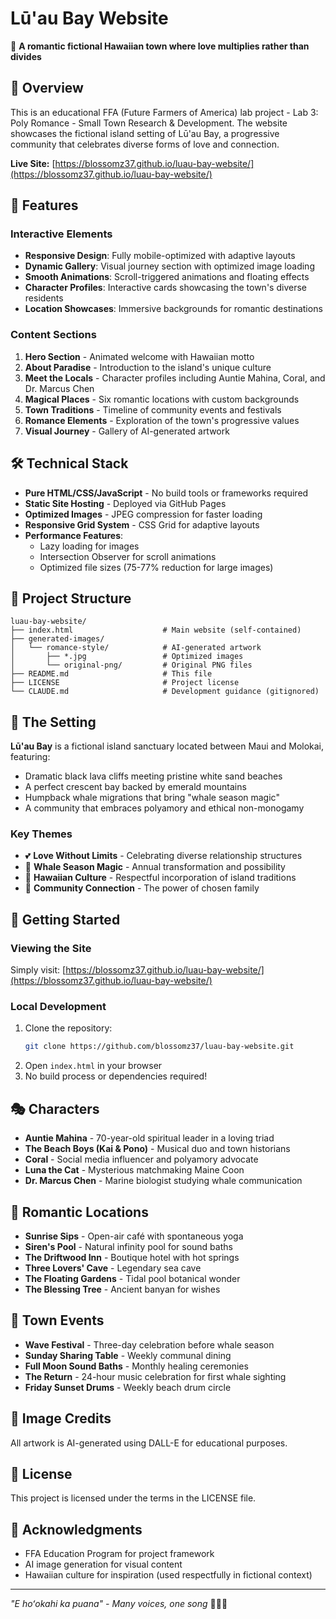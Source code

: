 # Lū'au Bay Website

🌺 **A romantic fictional Hawaiian town where love multiplies rather than divides**

## 🌴 Overview

This is an educational FFA (Future Farmers of America) lab project - Lab 3: Poly Romance - Small Town Research & Development. The website showcases the fictional island setting of Lū'au Bay, a progressive community that celebrates diverse forms of love and connection.

**Live Site:** [https://blossomz37.github.io/luau-bay-website/](https://blossomz37.github.io/luau-bay-website/)

## 🎨 Features

### Interactive Elements
- **Responsive Design**: Fully mobile-optimized with adaptive layouts
- **Dynamic Gallery**: Visual journey section with optimized image loading
- **Smooth Animations**: Scroll-triggered animations and floating effects
- **Character Profiles**: Interactive cards showcasing the town's diverse residents
- **Location Showcases**: Immersive backgrounds for romantic destinations

### Content Sections
1. **Hero Section** - Animated welcome with Hawaiian motto
2. **About Paradise** - Introduction to the island's unique culture
3. **Meet the Locals** - Character profiles including Auntie Mahina, Coral, and Dr. Marcus Chen
4. **Magical Places** - Six romantic locations with custom backgrounds
5. **Town Traditions** - Timeline of community events and festivals
6. **Romance Elements** - Exploration of the town's progressive values
7. **Visual Journey** - Gallery of AI-generated artwork

## 🛠️ Technical Stack

- **Pure HTML/CSS/JavaScript** - No build tools or frameworks required
- **Static Site Hosting** - Deployed via GitHub Pages
- **Optimized Images** - JPEG compression for faster loading
- **Responsive Grid System** - CSS Grid for adaptive layouts
- **Performance Features**:
  - Lazy loading for images
  - Intersection Observer for scroll animations
  - Optimized file sizes (75-77% reduction for large images)

## 📁 Project Structure

```
luau-bay-website/
├── index.html                    # Main website (self-contained)
├── generated-images/
│   └── romance-style/            # AI-generated artwork
│       ├── *.jpg                 # Optimized images
│       └── original-png/         # Original PNG files
├── README.md                     # This file
├── LICENSE                       # Project license
└── CLAUDE.md                     # Development guidance (gitignored)
```

## 🌊 The Setting

**Lū'au Bay** is a fictional island sanctuary located between Maui and Molokai, featuring:
- Dramatic black lava cliffs meeting pristine white sand beaches
- A perfect crescent bay backed by emerald mountains
- Humpback whale migrations that bring "whale season magic"
- A community that embraces polyamory and ethical non-monogamy

### Key Themes
- 💕 **Love Without Limits** - Celebrating diverse relationship structures
- 🐋 **Whale Season Magic** - Annual transformation and possibility
- 🌺 **Hawaiian Culture** - Respectful incorporation of island traditions
- 🤝 **Community Connection** - The power of chosen family

## 🚀 Getting Started

### Viewing the Site
Simply visit: [https://blossomz37.github.io/luau-bay-website/](https://blossomz37.github.io/luau-bay-website/)

### Local Development
1. Clone the repository:
   ```bash
   git clone https://github.com/blossomz37/luau-bay-website.git
   ```
2. Open `index.html` in your browser
3. No build process or dependencies required!

## 🎭 Characters

- **Auntie Mahina** - 70-year-old spiritual leader in a loving triad
- **The Beach Boys (Kai & Pono)** - Musical duo and town historians
- **Coral** - Social media influencer and polyamory advocate
- **Luna the Cat** - Mysterious matchmaking Maine Coon
- **Dr. Marcus Chen** - Marine biologist studying whale communication

## 📍 Romantic Locations

- **Sunrise Sips** - Open-air café with spontaneous yoga
- **Siren's Pool** - Natural infinity pool for sound baths
- **The Driftwood Inn** - Boutique hotel with hot springs
- **Three Lovers' Cave** - Legendary sea cave
- **The Floating Gardens** - Tidal pool botanical wonder
- **The Blessing Tree** - Ancient banyan for wishes

## 🎉 Town Events

- **Wave Festival** - Three-day celebration before whale season
- **Sunday Sharing Table** - Weekly communal dining
- **Full Moon Sound Baths** - Monthly healing ceremonies
- **The Return** - 24-hour music celebration for first whale sighting
- **Friday Sunset Drums** - Weekly beach drum circle

## 📸 Image Credits

All artwork is AI-generated using DALL-E for educational purposes.

## 📄 License

This project is licensed under the terms in the LICENSE file.

## 🙏 Acknowledgments

- FFA Education Program for project framework
- AI image generation for visual content
- Hawaiian culture for inspiration (used respectfully in fictional context)

---

*"E hoʻokahi ka puana" - Many voices, one song* 🌺🐋🌴